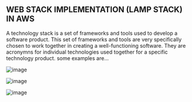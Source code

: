 
## WEB STACK IMPLEMENTATION (LAMP STACK) IN AWS

A technology stack is a set of frameworks and tools used to develop a software product. This set of frameworks and tools are very specifically chosen to work together in creating a well-functioning software. They are acronymns for individual technologies used together for a specific technology product. some examples are…

![image](https://user-images.githubusercontent.com/85379793/129578656-e12d303b-8c75-44b5-86a4-ad415b36a659.png)

![image](https://user-images.githubusercontent.com/85379793/129579050-09881fa2-c225-49fc-90ad-ef78350323bb.png)

![image](https://user-images.githubusercontent.com/85379793/129613237-446a33a4-1e80-4fbc-8b0b-f9926dee6eda.png)



